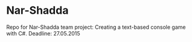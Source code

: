 # Nar-Shadda
Repo for Nar-Shadda team project:
Creating a text-based console game with C#.
Deadline: 27.05.2015
